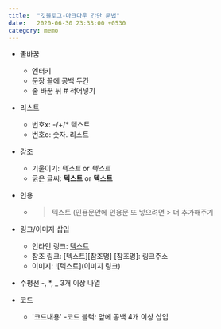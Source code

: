 ```yaml
---
title:  "깃블로그-마크다운 간단 문법"
date:   2020-06-30 23:33:00 +0530
category: memo
---
```


+ 줄바꿈
  - 엔터키
  - 문장 끝에 공백 두칸
  - 줄 바꾼 뒤 # 적어넣기

+ 리스트
  - 번호x: -/+/* 텍스트
  - 번호o: 숫자. 리스트

+ 강조
  - 기울이기: *텍스트* or _텍스트_
  - 굵은 글씨: **텍스트** or __텍스트__
  
+ 인용
  - > 텍스트 (인용문안에 인용문 또 넣으려면 > 더 추가해주기
  
+ 링크/이미지 삽입
  - 인라인 링크: [텍스트](링크주소)
  - 참조 링크: [텍스트][참조명]
               [참조명]: 링크주소
  - 이미지: ![텍스트](이미지 링크)
  
+ 수평선
  -, *, _ 3개 이상 나열
  
+ 코드
  - \'코드내용\'
  -코드 블럭: 앞에 공백 4개 이상 삽입
